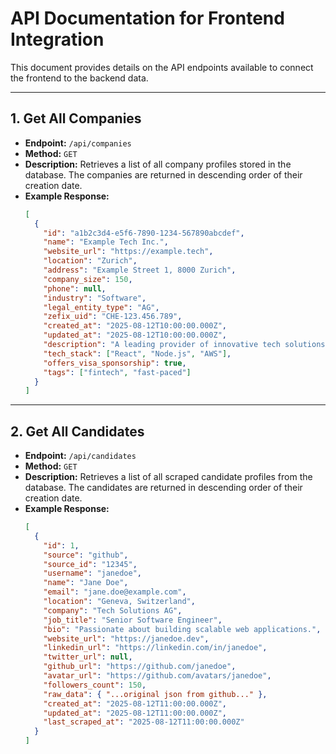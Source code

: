 # API Documentation for Frontend Integration

This document provides details on the API endpoints available to connect the frontend to the backend data.

---

## 1. Get All Companies

-   **Endpoint:** `/api/companies`
-   **Method:** `GET`
-   **Description:** Retrieves a list of all company profiles stored in the database. The companies are returned in descending order of their creation date.
-   **Example Response:**
    ```json
    [
      {
        "id": "a1b2c3d4-e5f6-7890-1234-567890abcdef",
        "name": "Example Tech Inc.",
        "website_url": "https://example.tech",
        "location": "Zurich",
        "address": "Example Street 1, 8000 Zurich",
        "company_size": 150,
        "phone": null,
        "industry": "Software",
        "legal_entity_type": "AG",
        "zefix_uid": "CHE-123.456.789",
        "created_at": "2025-08-12T10:00:00.000Z",
        "updated_at": "2025-08-12T10:00:00.000Z",
        "description": "A leading provider of innovative tech solutions.",
        "tech_stack": ["React", "Node.js", "AWS"],
        "offers_visa_sponsorship": true,
        "tags": ["fintech", "fast-paced"]
      }
    ]
    ```

---

## 2. Get All Candidates

-   **Endpoint:** `/api/candidates`
-   **Method:** `GET`
-   **Description:** Retrieves a list of all scraped candidate profiles from the database. The candidates are returned in descending order of their creation date.
-   **Example Response:**
    ```json
    [
      {
        "id": 1,
        "source": "github",
        "source_id": "12345",
        "username": "janedoe",
        "name": "Jane Doe",
        "email": "jane.doe@example.com",
        "location": "Geneva, Switzerland",
        "company": "Tech Solutions AG",
        "job_title": "Senior Software Engineer",
        "bio": "Passionate about building scalable web applications.",
        "website_url": "https://janedoe.dev",
        "linkedin_url": "https://linkedin.com/in/janedoe",
        "twitter_url": null,
        "github_url": "https://github.com/janedoe",
        "avatar_url": "https://github.com/avatars/janedoe",
        "followers_count": 150,
        "raw_data": { "...original json from github..." },
        "created_at": "2025-08-12T11:00:00.000Z",
        "updated_at": "2025-08-12T11:00:00.000Z",
        "last_scraped_at": "2025-08-12T11:00:00.000Z"
      }
    ]
    ```
